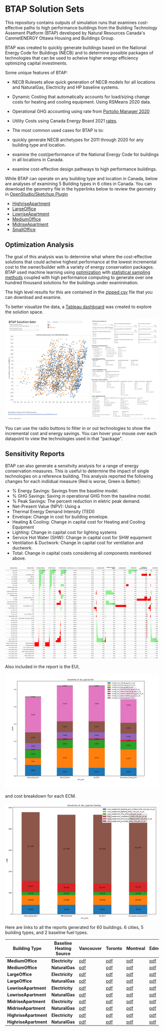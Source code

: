 # BTAP Solution Sets 

This repository contains outputs of simulation runs that examines cost-effective paths to high performance buildings 
from the Building Technology Assement Platform (BTAP) developed by Natural Resources Canada's CanmetENERGY Ottawa 
Housing and Buildings Group.

BTAP was created to quickly generate buildings based on the National Energy Code for Buildings (NECB) and to determine 
possible packages of technologies that can be used to acheive higher energy efficiency optimizing capital investments. 

Some unique features of BTAP:

* NECB Rulesets allow quick generation of NECB models for all locations and NaturalGas, Electricity and HP baseline systems.
* Dynamic Costing that automatically accounts for load/sizing change costs for heating and cooling equipment.  Using RSMeans 2020 data. 
* Operational GHG accounting using rate from [Portolio Manager 2020](https://github.com/NREL/openstudio-standards/blob/master/lib/openstudio-standards/standards/necb/common/btap_data.rb#L1899)
* Utility Costs using Canada Energy Board 2021 [rates](https://github.com/NREL/openstudio-standards/blob/master/lib/openstudio-standards/standards/necb/common/neb_end_use_prices.csv).

* The most common used cases for BTAP is to:

* quickly generate NECB archetypes for 2011 through 2020 for any building type and location.
* examine the cost/performance of the National Energy Code for buildings in all locations in Canada.
* examine cost-effective design pathways to high performance buildings.

While BTAP can operate on any building type and location in Canada, below are analyses of examining 5 Building types in 6 cities in Canada. 
You can download the geometry file in the hyperlinks below to review the geometry in [OpenStudio/Sketchup Plugin](https://openstudiocoalition.org/reference/sketchup_plugin_interface/)

*  [HighriseApartment](https://github.com/NREL/openstudio-standards/blob/master/lib/openstudio-standards/standards/necb/NECB2011/data/geometry/HighriseApartment.osm)
*  [LargeOffice](https://github.com/NREL/openstudio-standards/blob/master/lib/openstudio-standards/standards/necb/NECB2011/data/geometry/LargeOffice.osm)
*  [LowriseApartment](https://github.com/NREL/openstudio-standards/blob/master/lib/openstudio-standards/standards/necb/NECB2011/data/geometry/LowriseApartment.osm)
*  [MediumOffice](https://github.com/NREL/openstudio-standards/blob/master/lib/openstudio-standards/standards/necb/NECB2011/data/geometry/MediumOffice.osm)
*  [MidriseApartment](https://github.com/NREL/openstudio-standards/blob/master/lib/openstudio-standards/standards/necb/NECB2011/data/geometry/MidriseApartment.osm)
*  [SmallOffice](https://github.com/NREL/openstudio-standards/blob/master/lib/openstudio-standards/standards/necb/NECB2011/data/geometry/SmallOffice.osm)

## Optimization Analysis
 
The goal of this analysis was to determine what where the cost-effective solutions that could acheive highest performance
at the lowest incremental cost to the owner/builder with a variety of energy conservation packages. BTAP used machine learning using 
[optimization](https://www.google.com/search?q=nsga2&oq=nsga2&gs_lcrp=EgZjaHJvbWUyBggAEEUYOdIBCDE1NjVqMGoxqAIAsAIA&sourceid=chrome&ie=UTF-8) 
with [statistical sampling methods](https://en.wikipedia.org/wiki/Latin_hypercube_sampling) coupled with high performance 
computing to generate over one hundred thousand solutions for the buildings under examinination. 

The high level results for this are contained in the [zipped csv](data/solutions_sets.zip) file that you can download and examine. 

To better visualize the data, a [Tableau dashboard](https://public.tableau.com/app/profile/sara.gilani/viz/BTAP-Solution-Sets/DB_SolutionSets?publish=yes) was created to explore the solution space. 

![image](images/Tableau1.png)

You can use the radio buttons to filter in or out technologies to show the incremental cost and energy savings.  You can 
hover your mouse over each datapoint to view the technologies used in that "package". 

## Sensitivity Reports

BTAP can also generate a sensitvity analysis for a range of energy conservation measures. This is useful to determine 
the impact of single technologies on a reference building. This analysis reported the following changes for each indiidual 
measure (Red is worse, Green is Better): 

* % Energy Savings: Savings from the baseline model. 
* % GHG Savings: Saving in operational GHG from the baseline model. 
* % Peak Savings: The percent reduction in eletric peak demand.
* Net-Present Value (NPV): Using a 
* Thermal Energy Demand Intensity (TEDI)
* Envelope: Change in cost for building envelope. 
* Heating & Cooling: Change in capital cost for Heating and Cooling Equipment
* Lighting: Change in capital cost for lighting systems
* Service Hot Water (SHW): Change in capital cost for SHW equipment
* Ventilation & Ductwork: Change in capital cost for ventilation and ductwork. 
* Total: Change in capital costs considering all components mentioned above. 

![image](images/sensitivity.png)

Also included in the report is the EUI,  

![image](images/eui.png)

 and cost breakdown for each ECM.

![image](images/cost.png)

Here are links to all the reports generated for 60 buildings. 6 cities, 5 building types, and 2 baseline fuel types. 

| **Building Type**     	| **Baseline Heating Source** 	| **Vancouver** 	                                               | **Toronto** 	                                                  | **Montreal** 	                                                     | **Edmonton** 	                                                | **Fort McMurray** 	                                                     | **Yellowknife** 	                                                   |
|-----------------------	|-----------------------------	|---------------------------------------------------------------|----------------------------------------------------------------|--------------------------------------------------------------------|---------------------------------------------------------------|-------------------------------------------------------------------------|---------------------------------------------------------------------|
| **MediumOffice**       	| **Electricity**             	| [pdf](reports/MediumOffice_Electricity_YVR_sens.pdf)        	 | [pdf](reports/MediumOffice_Electricity_YYZ_sens.pdf)         	 | [pdf](reports/MediumOffice_Electricity_YUL_sens.pdf)             	 | [pdf](reports/MediumOffice_Electricity_YEG_sens.pdf)        	 | [pdf](reports/MediumOffice_Electricity_YMM_sens.pdf)                  	 | [pdf](reports/MediumOffice_Electricity_YZF_sens.pdf)              	 |
| **MediumOffice**       	| **NaturalGas**              	| [pdf](reports/MediumOffice_NaturalGas_YVR_sens.pdf)        	 | [pdf](reports/MediumOffice_NaturalGas_YYZ_sens.pdf)         	 | [pdf](reports/MediumOffice_NaturalGas_YUL_sens.pdf)             	 | [pdf](reports/MediumOffice_NaturalGas_YEG_sens.pdf)        	 | [pdf](reports/MediumOffice_NaturalGas_YMM_sens.pdf)                  	 | [pdf](reports/MediumOffice_NaturalGas_YZF_sens.pdf)              	 |
| **LargeOffice**       	| **Electricity**             	| [pdf](reports/LargeOffice_Electricity_YVR_sens.pdf)        	 | [pdf](reports/LargeOffice_Electricity_YYZ_sens.pdf)         	 | [pdf](reports/LargeOffice_Electricity_YUL_sens.pdf)             	 | [pdf](reports/LargeOffice_Electricity_YEG_sens.pdf)        	 | [pdf](reports/LargeOffice_Electricity_YMM_sens.pdf)                  	 | [pdf](reports/LargeOffice_Electricity_YZF_sens.pdf)              	 |
| **LargeOffice**       	| **NaturalGas**              	| [pdf](reports/LargeOffice_NaturalGas_YVR_sens.pdf)        	 | [pdf](reports/LargeOffice_NaturalGas_YYZ_sens.pdf)         	 | [pdf](reports/LargeOffice_NaturalGas_YUL_sens.pdf)             	 | [pdf](reports/LargeOffice_NaturalGas_YEG_sens.pdf)        	 | [pdf](reports/LargeOffice_NaturalGas_YMM_sens.pdf)                  	 | [pdf](reports/LargeOffice_NaturalGas_YZF_sens.pdf)              	 |
| **LowriseApartment**       	| **Electricity**             	| [pdf](reports/LowriseApartment_Electricity_YVR_sens.pdf)        	 | [pdf](reports/LowriseApartment_Electricity_YYZ_sens.pdf)         	 | [pdf](reports/LowriseApartment_Electricity_YUL_sens.pdf)             	 | [pdf](reports/LowriseApartment_Electricity_YEG_sens.pdf)        	 | [pdf](reports/LowriseApartment_Electricity_YMM_sens.pdf)                  	 | [pdf](reports/LowriseApartment_Electricity_YZF_sens.pdf)              	 |
| **LowriseApartment**       	| **NaturalGas**              	| [pdf](reports/LowriseApartment_NaturalGas_YVR_sens.pdf)        	 | [pdf](reports/LowriseApartment_NaturalGas_YYZ_sens.pdf)         	 | [pdf](reports/LowriseApartment_NaturalGas_YUL_sens.pdf)             	 | [pdf](reports/LowriseApartment_NaturalGas_YEG_sens.pdf)        	 | [pdf](reports/LowriseApartment_NaturalGas_YMM_sens.pdf)                  	 | [pdf](reports/LowriseApartment_NaturalGas_YZF_sens.pdf)              	 |
| **MidriseApartment**       	| **Electricity**             	| [pdf](reports/MidriseApartment_Electricity_YVR_sens.pdf)        	 | [pdf](reports/MidriseApartment_Electricity_YYZ_sens.pdf)         	 | [pdf](reports/MidriseApartment_Electricity_YUL_sens.pdf)             	 | [pdf](reports/MidriseApartment_Electricity_YEG_sens.pdf)        	 | [pdf](reports/MidriseApartment_Electricity_YMM_sens.pdf)                  	 | [pdf](reports/MidriseApartment_Electricity_YZF_sens.pdf)              	 |
| **MidriseApartment**       	| **NaturalGas**              	| [pdf](reports/MidriseApartment_NaturalGas_YVR_sens.pdf)        	 | [pdf](reports/MidriseApartment_NaturalGas_YYZ_sens.pdf)         	 | [pdf](reports/MidriseApartment_NaturalGas_YUL_sens.pdf)             	 | [pdf](reports/MidriseApartment_NaturalGas_YEG_sens.pdf)        	 | [pdf](reports/MidriseApartment_NaturalGas_YMM_sens.pdf)                  	 | [pdf](reports/MidriseApartment_NaturalGas_YZF_sens.pdf)              	 |
| **HighriseApartment**       	| **Electricity**             	| [pdf](reports/HighriseApartment_Electricity_YVR_sens.pdf)        	 | [pdf](reports/HighriseApartment_Electricity_YYZ_sens.pdf)         	 | [pdf](reports/HighriseApartment_Electricity_YUL_sens.pdf)             	 | [pdf](reports/HighriseApartment_Electricity_YEG_sens.pdf)        	 | [pdf](reports/HighriseApartment_Electricity_YMM_sens.pdf)                  	 | [pdf](reports/HighriseApartment_Electricity_YZF_sens.pdf)              	 |
| **HighriseApartment**       	| **NaturalGas**              	| [pdf](reports/HighriseApartment_NaturalGas_YVR_sens.pdf)        	 | [pdf](reports/HighriseApartment_NaturalGas_YYZ_sens.pdf)         	 | [pdf](reports/HighriseApartment_NaturalGas_YUL_sens.pdf)             	 | [pdf](reports/HighriseApartment_NaturalGas_YEG_sens.pdf)        	 | [pdf](reports/HighriseApartment_NaturalGas_YMM_sens.pdf)                  	 | [pdf](reports/HighriseApartment_NaturalGas_YZF_sens.pdf)              	 |
